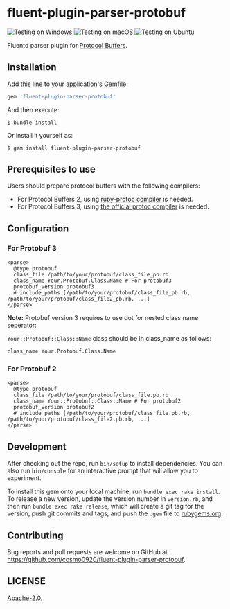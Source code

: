# fluent-plugin-parser-protobuf

![Testing on Windows](https://github.com/cosmo0920/fluent-plugin-parser-protobuf/workflows/Testing%20on%20Windows/badge.svg?branch=master)
![Testing on macOS](https://github.com/cosmo0920/fluent-plugin-parser-protobuf/workflows/Testing%20on%20macOS/badge.svg?branch=master)
![Testing on Ubuntu](https://github.com/cosmo0920/fluent-plugin-parser-protobuf/workflows/Testing%20on%20Ubuntu/badge.svg?branch=master)

Fluentd parser plugin for [Protocol Buffers](https://developers.google.com/protocol-buffers/docs/overview).

## Installation

Add this line to your application's Gemfile:

```ruby
gem 'fluent-plugin-parser-protobuf'
```

And then execute:

    $ bundle install

Or install it yourself as:

    $ gem install fluent-plugin-parser-protobuf

## Prerequisites to use

Users should prepare protocol buffers with the following compilers:

* For Protocol Buffers 2, using [ruby-protoc compiler](https://github.com/codekitchen/ruby-protocol-buffers) is needed.
* For Protocol Buffers 3, using [the official protoc compiler](https://developers.google.com/protocol-buffers/docs/reference/ruby-generated) is needed.

## Configuration

### For Protobuf 3

```aconf
<parse>
  @type protobuf
  class_file /path/to/your/protobuf/class_file_pb.rb
  class_name Your.Protobuf.Class.Name # For protobuf3
  protobuf_version protobuf3
  # include_paths [/path/to/your/protobuf/class_file_pb.rb, /path/to/your/protobuf/class_file2_pb.rb, ...]
</parse>
```

**Note:** Protobuf version 3 requires to use dot for nested class name seperator:

`Your::Protobuf::Class::Name` class should be in class_name as follows:
```
class_name Your.Protobuf.Class.Name
```

### For Protobuf 2

```aconf
<parse>
  @type protobuf
  class_file /path/to/your/protobuf/class_file.pb.rb
  class_name Your::Protobuf::Class::Name # For protobuf2
  protobuf_version protobuf2
  # include_paths [/path/to/your/protobuf/class_file.pb.rb, /path/to/your/protobuf/class_file2.pb.rb, ...]
</parse>
```

## Development

After checking out the repo, run `bin/setup` to install dependencies. You can also run `bin/console` for an interactive prompt that will allow you to experiment.

To install this gem onto your local machine, run `bundle exec rake install`. To release a new version, update the version number in `version.rb`, and then run `bundle exec rake release`, which will create a git tag for the version, push git commits and tags, and push the `.gem` file to [rubygems.org](https://rubygems.org).

## Contributing

Bug reports and pull requests are welcome on GitHub at https://github.com/cosmo0920/fluent-plugin-parser-protobuf.

## LICENSE

[Apache-2.0](LICENSE).
